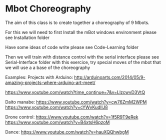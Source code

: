 # Mbot Choreography

The aim of this class is to create together a choreography of 9 Mbots.

For this we will need to first Install the mBot windows environment
please see Installation folder

Have some ideas of code write
please see Code-Learning folder

Then we will train with distance control with the serial interface 
please see Serial-Interface folder
with this exercice, try special moves of the mbot that we will use a a base of the choreography

Examples:
Projects with Arduino:
http://arduinoarts.com/2014/05/9-amazing-projects-where-arduino-art-meet/

https://www.youtube.com/watch?time_continue=7&v=LlzcwvD3VtQ

Daito manabe:
https://www.youtube.com/watch?v=cw76ZmM2WPM
https://www.youtube.com/watch?v=cYWvKudIIJ8

Drone control:
https://www.youtube.com/watch?v=1f5R9T9eRek
https://www.youtube.com/watch?v=B4xtsH6pzoM

Dance:
https://www.youtube.com/watch?v=hauXQQhwbgM
